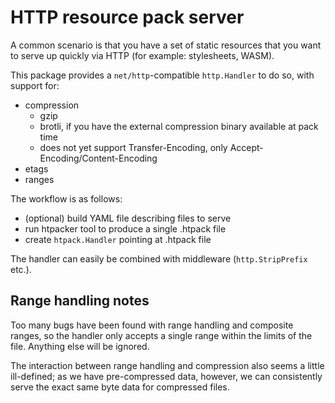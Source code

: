 # HTTP resource pack server

A common scenario is that you have a set of static resources that you want to
serve up quickly via HTTP (for example: stylesheets, WASM).

This package provides a `net/http`-compatible `http.Handler` to do so, with
support for:
- compression
  - gzip
  - brotli, if you have the external compression binary available at pack time
  - does not yet support Transfer-Encoding, only Accept-Encoding/Content-Encoding
- etags
- ranges

The workflow is as follows:
- (optional) build YAML file describing files to serve
- run htpacker tool to produce a single .htpack file
- create `htpack.Handler` pointing at .htpack file

The handler can easily be combined with middleware (`http.StripPrefix` etc.).

## Range handling notes

Too many bugs have been found with range handling and composite ranges, so the
handler only accepts a single range within the limits of the file. Anything
else will be ignored.

The interaction between range handling and compression also seems a little
ill-defined; as we have pre-compressed data, however, we can consistently
serve the exact same byte data for compressed files.
